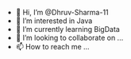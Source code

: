- 👋 Hi, I’m @Dhruv-Sharma-11
- 👀 I’m interested in Java
- 🌱 I’m currently learning BigData
- 💞️ I’m looking to collaborate on ...
- 📫 How to reach me ...

<!---
Dhruv-Sharma-11/Dhruv-Sharma-11 is a ✨ special ✨ repository because its `README.md` (this file) appears on your GitHub profile.
You can click the Preview link to take a look at your changes.
--->
